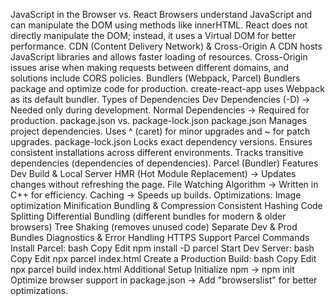 JavaScript in the Browser vs. React Browsers understand JavaScript and can manipulate the DOM using methods like innerHTML.
React does not directly manipulate the DOM; instead, it uses a Virtual DOM for better performance.
CDN (Content Delivery Network) & Cross-Origin
A CDN hosts JavaScript libraries and allows faster loading of resources.
Cross-Origin issues arise when making requests between different domains, and solutions include CORS policies.
Bundlers (Webpack, Parcel)
Bundlers package and optimize code for production.
create-react-app uses Webpack as its default bundler.
Types of Dependencies
Dev Dependencies (-D) → Needed only during development.
Normal Dependencies → Required for production.
package.json vs. package-lock.json
package.json
Manages project dependencies.
Uses ^ (caret) for minor upgrades and ~ for patch upgrades.
package-lock.json
Locks exact dependency versions.
Ensures consistent installations across different environments.
Tracks transitive dependencies (dependencies of dependencies).
Parcel (Bundler) Features
Dev Build & Local Server
HMR (Hot Module Replacement) → Updates changes without refreshing the page.
File Watching Algorithm → Written in C++ for efficiency.
Caching → Speeds up builds.
Optimizations:
Image optimization
Minification
Bundling & Compression
Consistent Hashing
Code Splitting
Differential Bundling (different bundles for modern & older browsers)
Tree Shaking (removes unused code)
Separate Dev & Prod Bundles
Diagnostics & Error Handling
HTTPS Support
Parcel Commands
Install Parcel:
bash
Copy
Edit
npm install -D parcel
Start Dev Server:
bash
Copy
Edit
npx parcel index.html
Create a Production Build:
bash
Copy
Edit
npx parcel build index.html
Additional Setup
Initialize npm → npm init
Optimize browser support in package.json → Add "browserslist" for better optimizations.

